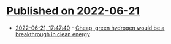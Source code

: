 # [Published on 2022-06-21](index.md)

* [2022-06-21, 17:47:40](https://news.ycombinator.com/item?id=31826918) - [Cheap, green hydrogen would be a breakthrough in clean energy](https://www.gatesnotes.com/Energy/Clean-Hydrogen)
